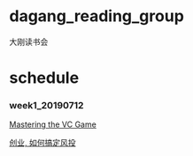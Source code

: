 # dagang_reading_group
大刚读书会

# schedule
### week1_20190712 

[Mastering the VC Game](MasteringtheVCGame_compressed.pdf)

[创业, 如何搞定风投](创业，如何搞定风投.pdf) 
